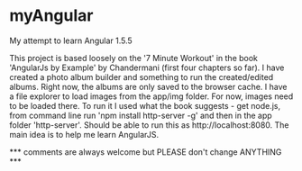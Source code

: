 # myAngular
My attempt to learn Angular 1.5.5

This project is based loosely on the '7 Minute Workout' in the book 'AngularJs by Example' by Chandermani (first four chapters so far).  I have created a photo album builder and something to run the created/edited albums. Right now, the albums are only saved to the browser cache.  I have a file explorer to load images from the app/img folder.  For now, images need to be loaded there. To run it I used what the book suggests - get node.js, from command line run 'npm install http-server -g' and then in the app folder 'http-server'.  Should be able to run this as http://localhost:8080. The main idea is to help me learn AngularJS.

*** comments are always welcome but PLEASE don't change ANYTHING ***

